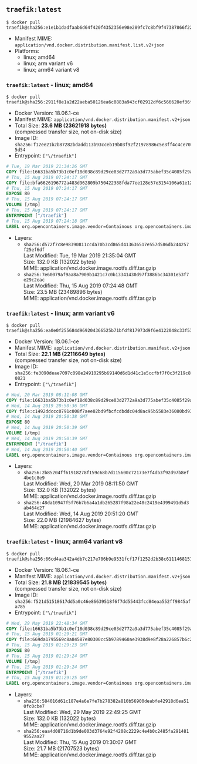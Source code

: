 ## `traefik:latest`

```console
$ docker pull traefik@sha256:e1e1b1dadfaab6d64f420f4352356e98e289fc7c8bf9f47387866f221c60e4e6
```

-	Manifest MIME: `application/vnd.docker.distribution.manifest.list.v2+json`
-	Platforms:
	-	linux; amd64
	-	linux; arm variant v6
	-	linux; arm64 variant v8

### `traefik:latest` - linux; amd64

```console
$ docker pull traefik@sha256:2911f8e1a2d22aeba50126ea6c0883a943cf02912df6c566620ef36fcac3c2a8
```

-	Docker Version: 18.06.1-ce
-	Manifest MIME: `application/vnd.docker.distribution.manifest.v2+json`
-	Total Size: **23.6 MB (23621918 bytes)**  
	(compressed transfer size, not on-disk size)
-	Image ID: `sha256:f12ee21b2b87282bdadd113b93cceb19b03f92f21978986c5e3ff4c4ce705d54`
-	Entrypoint: `["\/traefik"]`

```dockerfile
# Tue, 19 Mar 2019 21:34:26 GMT
COPY file:16631ba5b73b1c0ef18d038c89d29ce03d2772a9a3d775abef35c4085f29a3bf in /etc/ssl/certs/ 
# Thu, 15 Aug 2019 07:24:17 GMT
COPY file:bfa6626196772a483d962809b750422388fda77ee128e57e3154106a61e12017 in / 
# Thu, 15 Aug 2019 07:24:17 GMT
EXPOSE 80
# Thu, 15 Aug 2019 07:24:17 GMT
VOLUME [/tmp]
# Thu, 15 Aug 2019 07:24:17 GMT
ENTRYPOINT ["/traefik"]
# Thu, 15 Aug 2019 07:24:18 GMT
LABEL org.opencontainers.image.vendor=Containous org.opencontainers.image.url=https://traefik.io org.opencontainers.image.title=Traefik org.opencontainers.image.description=A modern reverse-proxy org.opencontainers.image.version=v1.7.14 org.opencontainers.image.documentation=https://docs.traefik.io
```

-	Layers:
	-	`sha256:d572f7c8e98390811ccda70b3cd865d413636517e557d586db244257f25ef6df`  
		Last Modified: Tue, 19 Mar 2019 21:35:04 GMT  
		Size: 132.0 KB (132022 bytes)  
		MIME: application/vnd.docker.image.rootfs.diff.tar.gzip
	-	`sha256:7e60079af9aa8a7909b1421c7c0b13341430d97f3886bc34301e53f7e29c2eac`  
		Last Modified: Thu, 15 Aug 2019 07:24:48 GMT  
		Size: 23.5 MB (23489896 bytes)  
		MIME: application/vnd.docker.image.rootfs.diff.tar.gzip

### `traefik:latest` - linux; arm variant v6

```console
$ docker pull traefik@sha256:ea0e0f255684d969204366525b71bfdf817973d9f6e4122048c33f53bcd23c8b
```

-	Docker Version: 18.06.1-ce
-	Manifest MIME: `application/vnd.docker.distribution.manifest.v2+json`
-	Total Size: **22.1 MB (22116649 bytes)**  
	(compressed transfer size, not on-disk size)
-	Image ID: `sha256:fe3090deae7097c098e24910295b69140d6d1d41c1e5ccfbf7f0c3f219c80821`
-	Entrypoint: `["\/traefik"]`

```dockerfile
# Wed, 20 Mar 2019 08:11:08 GMT
COPY file:16631ba5b73b1c0ef18d038c89d29ce03d2772a9a3d775abef35c4085f29a3bf in /etc/ssl/certs/ 
# Wed, 14 Aug 2019 20:50:36 GMT
COPY file:c1492ddccc0791c008f7aee02bd9fbcfcdbddc04d8ac95b5583e36080bd93775 in / 
# Wed, 14 Aug 2019 20:50:38 GMT
EXPOSE 80
# Wed, 14 Aug 2019 20:50:39 GMT
VOLUME [/tmp]
# Wed, 14 Aug 2019 20:50:39 GMT
ENTRYPOINT ["/traefik"]
# Wed, 14 Aug 2019 20:50:40 GMT
LABEL org.opencontainers.image.vendor=Containous org.opencontainers.image.url=https://traefik.io org.opencontainers.image.title=Traefik org.opencontainers.image.description=A modern reverse-proxy org.opencontainers.image.version=v1.7.14 org.opencontainers.image.documentation=https://docs.traefik.io
```

-	Layers:
	-	`sha256:2b85204ff61918278f159c68b7d115600c72173e7f4db3f92d97b8ef4be1c8e9`  
		Last Modified: Wed, 20 Mar 2019 08:11:50 GMT  
		Size: 132.0 KB (132022 bytes)  
		MIME: application/vnd.docker.image.rootfs.diff.tar.gzip
	-	`sha256:48da10947f5f76b7b6a4a1db265287f98a22e48c2419e4399491d5d3ab464e27`  
		Last Modified: Wed, 14 Aug 2019 20:51:20 GMT  
		Size: 22.0 MB (21984627 bytes)  
		MIME: application/vnd.docker.image.rootfs.diff.tar.gzip

### `traefik:latest` - linux; arm64 variant v8

```console
$ docker pull traefik@sha256:66cd4aa342a4db7c217e706b9e9531fcf17f1252d2b38c6111468151d6f1bdd9
```

-	Docker Version: 18.06.1-ce
-	Manifest MIME: `application/vnd.docker.distribution.manifest.v2+json`
-	Total Size: **21.8 MB (21839545 bytes)**  
	(compressed transfer size, not on-disk size)
-	Image ID: `sha256:f521d51518617dd5a0c46e86639518f6f7dd55443fcd84eaa552ff9845afa785`
-	Entrypoint: `["\/traefik"]`

```dockerfile
# Wed, 29 May 2019 22:48:34 GMT
COPY file:16631ba5b73b1c0ef18d038c89d29ce03d2772a9a3d775abef35c4085f29a3bf in /etc/ssl/certs/ 
# Thu, 15 Aug 2019 01:29:21 GMT
COPY file:669da1795569c8a84587e80300cc5b9789460ae3938d9e8f28a226857b6c21c8 in / 
# Thu, 15 Aug 2019 01:29:23 GMT
EXPOSE 80
# Thu, 15 Aug 2019 01:29:24 GMT
VOLUME [/tmp]
# Thu, 15 Aug 2019 01:29:24 GMT
ENTRYPOINT ["/traefik"]
# Thu, 15 Aug 2019 01:29:25 GMT
LABEL org.opencontainers.image.vendor=Containous org.opencontainers.image.url=https://traefik.io org.opencontainers.image.title=Traefik org.opencontainers.image.description=A modern reverse-proxy org.opencontainers.image.version=v1.7.14 org.opencontainers.image.documentation=https://docs.traefik.io
```

-	Layers:
	-	`sha256:584016d61c187e4a6e7fe7b278382a810b56900deabfe42918d6ea510fc0cbe7`  
		Last Modified: Wed, 29 May 2019 22:49:25 GMT  
		Size: 132.0 KB (132022 bytes)  
		MIME: application/vnd.docker.image.rootfs.diff.tar.gzip
	-	`sha256:eaa4d08716d1b9de003d3764e92f4208c2229c4e4b0c2485fa2914819552aa27`  
		Last Modified: Thu, 15 Aug 2019 01:30:07 GMT  
		Size: 21.7 MB (21707523 bytes)  
		MIME: application/vnd.docker.image.rootfs.diff.tar.gzip
